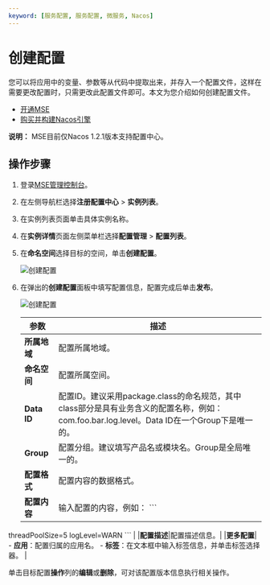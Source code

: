 ```yaml
---
keyword: [服务配置, 服务配置, 微服务, Nacos]
---
```


# 创建配置

您可以将应用中的变量、参数等从代码中提取出来，并存入一个配置文件，这样在需要更改配置时，只需更改此配置文件即可。本文为您介绍如何创建配置文件。

-   [开通MSE](https://www.aliyun.com/product/mse)
-   [购买并构建Nacos引擎](/cn.zh-CN/快速入门/微服务组件托管/购买并构建Nacos引擎.md)

**说明：** MSE目前仅Nacos 1.2.1版本支持配置中心。

## 操作步骤

1.  登录[MSE管理控制台](https://mse.console.aliyun.com)。

2.  在左侧导航栏选择**注册配置中心** \> **实例列表**。

3.  在实例列表页面单击具体实例名称。

4.  在**实例详情**页面左侧菜单栏选择**配置管理** \> **配置列表**。

5.  在**命名空间**选择目标的空间，单击**创建配置**。

    ![创建配置](https://static-aliyun-doc.oss-cn-hangzhou.aliyuncs.com/assets/img/zh-CN/0002309951/p130262.png)

6.  在弹出的**创建配置**面板中填写配置信息，配置完成后单击**发布**。

    ![创建配置](https://static-aliyun-doc.oss-cn-hangzhou.aliyuncs.com/assets/img/zh-CN/0002309951/p130267.png)

    |参数|描述|
    |--|--|
    |**所属地域**|配置所属地域。|
    |**命名空间**|配置所属空间。|
    |**Data ID**|配置ID。建议采用package.class的命名规范，其中class部分是具有业务含义的配置名称，例如：com.foo.bar.log.level。Data ID在一个Group下是唯一的。|
    |**Group**|配置分组。建议填写产品名或模块名。Group是全局唯一的。|
    |**配置格式**|配置内容的数据格式。|
    |**配置内容**|输入配置的内容，例如：     ```
threadPoolSize=5
logLevel=WARN
    ``` |
    |**配置描述**|配置描述信息。|
    |**更多配置**|    -   **应用**：配置归属的应用名。
    -   **标签**：在文本框中输入标签信息，并单击标签选择器。 |


单击目标配置**操作**列的**编辑**或**删除**，可对该配置版本信息执行相关操作。


